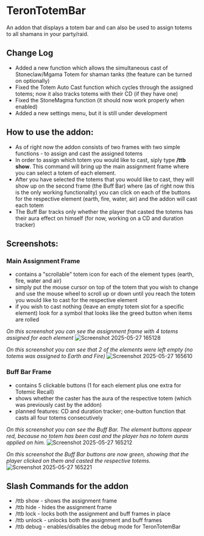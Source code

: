 # TeronTotemBar
An addon that displays a totem bar and can also be used to assign totems to all shamans in your party/raid.

## Change Log
- Added a new function which allows the simultaneous cast of Stoneclaw/Mgama Totem for shaman tanks (the feature can be turned on optionally)
- Fixed the Totem Auto Cast function which cycles through the assigned totems; now it also tracks totems with their CD (if they have one)
- Fixed the StoneMagma function (it should now work properly when enabled)
- Added a new settings menu, but it is still under development

## How to use the addon:

- As of right now the addon consists of two frames with two simple functions - to assign and cast the assigned totems
- In order to assign which totem you would like to cast, siply type **/ttb show**. This command will bring up the main assignment frame where you can select a totem of each element.
- After you have selected the totems that you would like to cast, they will show up on the second frame (the Buff Bar) where (as of right now this is the only working functionality) you can click on each of the buttons for the respective element (earth, fire, water, air) and the addon will cast each totem
- The Buff Bar tracks only whether the player that casted the totems has their aura effect on himself (for now, working on a CD and duration tracker)

## Screenshots:
### Main Assignment Frame
- contains a "scrollable" totem icon for each of the element types (earth, fire, water and air)
- simply put the mouse cursor on top of the totem that you wish to change and use the mouse wheel to scroll up or down until you reach the totem you would like to cast for the respective element
- if you wish to cast nothing (leave an empty totem slot for a specific element) look for a symbol that looks like the greed button when items are rolled

*On this screenshot you can see the assignment frame with 4 totems assigned for each element*
![Screenshot 2025-05-27 165128](https://github.com/user-attachments/assets/835be4d6-a027-4347-86af-6bd84619361c)

*On this screenshot you can see that 2 of the elements were left empty (no totems was assigned to Earth and Fire)*
![Screenshot 2025-05-27 165610](https://github.com/user-attachments/assets/66096c28-b381-4232-86ea-7010700d5922)

### Buff Bar Frame
- contains 5 clickable buttons (1 for each element plus one extra for Totemic Recall)
- shows whether the caster has the aura of the respective totem (which was previously cast by the addon)
- planned features: CD and duration tracker; one-button function that casts all four totems consecutively

*On this screenshot you can see the Buff Bar. The element buttons appear red, because no totem has been cast and the player has no totem auras applied on him.*
![Screenshot 2025-05-27 165212](https://github.com/user-attachments/assets/56a57ba0-1ab9-477f-a976-b2de76814db8)

*On this screenshot the Buff Bar buttons are now green, showing that the player clicked on them and casted the respective totems.*
![Screenshot 2025-05-27 165221](https://github.com/user-attachments/assets/7dc1a90f-99b5-46a1-86aa-3e7d1171c62b)

## Slash Commands for the addon

- /ttb show - shows the assignment frame
- /ttb hide - hides the assignment frame
- /ttb lock - locks both the assignment and buff frames in place
- /ttb unlock - unlocks both the assignment and buff frames
- /ttb debug - enables/disables the debug mode for TeronTotemBar
